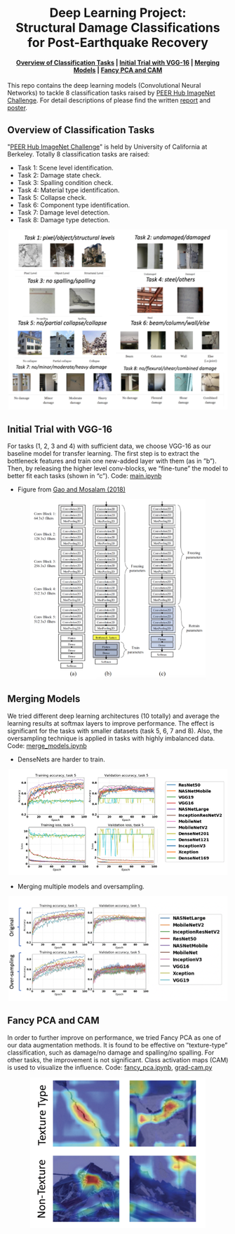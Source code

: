 <!-- prettier-ignore-start -->
<!-- markdownlint-disable -->
<h1 align="center">
    <a>Deep Learning Project:<br />
    Structural Damage Classifications <br /> for Post-Earthquake Recovery</a>
</h1>

<h4 align="center">
    <a href="#overview-of-classification-tasks">Overview of Classification Tasks</a> |
     <a href="#initial-trial-with-vgg-16">Initial Trial with VGG-16</a> |
    <a href="#merging-models">Merging Models</a> |
    <a href="#fancy-pca-and-cam">Fancy PCA and CAM</a>
</h4>

This repo contains the deep learning models (Convolutional Neural Networks) to tackle 8 classification tasks raised by [PEER Hub ImageNet Challenge](https://apps.peer.berkeley.edu/phichallenge/detection-tasks/). For detail descriptions of please find the written [report](https://github.com/wenyiyen/CS230-Final-Project/blob/master/report.pdf) and [poster](https://github.com/wenyiyen/CS230-Final-Project/blob/master/poster_wyy_mfz.pdf).

## Overview of Classification Tasks
"[PEER Hub ImageNet Challenge](https://apps.peer.berkeley.edu/phichallenge/detection-tasks/)" is held by University of California at Berkeley. Totally 8 classification tasks are raised:
- Task 1: Scene level identification.
- Task 2: Damage state check.
- Task 3: Spalling condition check.
- Task 4: Material type identification.
- Task 5: Collapse check.
- Task 6: Component type identification.
- Task 7: Damage level detection.
- Task 8: Damage type detection.

<p align="center"><img style="max-width:500px" width="640" src="https://github.com/wenyiyen/CS230-Final-Project/blob/master/fig/task.png" alt="task"></p>

## Initial Trial with VGG-16
For tasks (1, 2, 3 and 4) with sufficient data, we choose VGG-16 as our baseline model for transfer learning. The first step is to extract the bottleneck features and train one new-added  layer with them (as in ”b”). Then, by releasing the higher level conv-blocks, we “fine-tune” the model to better fit each tasks (shown in “c”). Code: [main.ipynb](https://github.com/wenyiyen/CS230-Final-Project/blob/master/main.ipynb)

- Figure from [Gao and Mosalam (2018)](https://www.researchgate.net/publication/324565121_Deep_Transfer_Learning_for_Image-Based_Structural_Damage_Recognition)
<p align="center"><img style="max-width:500px" width="400" src="https://github.com/wenyiyen/CS230-Final-Project/blob/master/fig/translearning.jpg" alt="translearning"></p>

## Merging Models
We tried different deep learning architectures (10 totally) and average the learning results at softmax layers to improve performance. The effect is significant for the tasks with smaller datasets (task 5, 6, 7 and 8). Also, the oversampling technique is applied in tasks with highly imbalanced data. Code: [merge_models.ipynb](https://github.com/wenyiyen/CS230-Final-Project/blob/master/merge_models.ipynb)

- DenseNets are harder to train.
<p align="center"><img style="max-width:500px" width="600" src="https://github.com/wenyiyen/CS230-Final-Project/blob/master/fig/models.png" alt="models"></p>

- Merging multiple models and oversampling.
<p align="center"><img style="max-width:500px" width="600" src="https://github.com/wenyiyen/CS230-Final-Project/blob/master/fig/oversample.png" alt="oversample"></p>

## Fancy PCA and CAM
In order to further improve on  performance, we tried Fancy PCA as one of our data augmentation methods.  It is found to be effective on “texture-type” classification, such as damage/no damage and spalling/no spalling. For other tasks, the improvement is not significant. Class activation maps (CAM) is used to visualize the influence. Code: [fancy_pca.ipynb](https://github.com/wenyiyen/CS230-Final-Project/blob/master/fancy_pca.ipynb), [grad-cam.py](https://github.com/wenyiyen/CS230-Final-Project/blob/master/grad-cam.py)

<p align="center"><img style="max-width:500px" width="400" src="https://github.com/wenyiyen/CS230-Final-Project/blob/master/fig/PCA.png" alt="PCA"></p>
